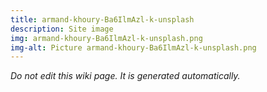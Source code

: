 ```yaml
---
title: armand-khoury-Ba6IlmAzl-k-unsplash
description: Site image
img: armand-khoury-Ba6IlmAzl-k-unsplash.png
img-alt: Picture armand-khoury-Ba6IlmAzl-k-unsplash.png
---
```


_Do not edit this wiki page. It is generated automatically._ 

